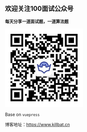 
## 欢迎关注100面试公众号

**每天分享一道面试题，一道算法题**

![二维码](docs/.vuepress/public/erweima.jpg)


Base on `vuepress`

博客地址：https://www.killbat.cn


